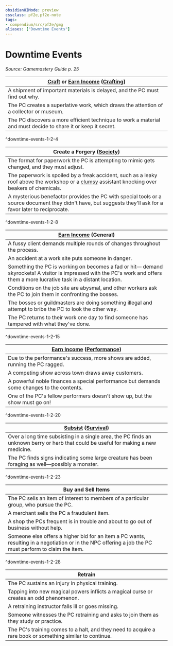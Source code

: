 ```yaml
---
obsidianUIMode: preview
cssclass: pf2e,pf2e-note
tags:
- compendium/src/pf2e/gmg
aliases: ["Downtime Events"]
---
```

# Downtime Events  
*Source: Gamemastery Guide p. 25*  

| [Craft](rules/actions/craft.md) or [Earn Income](rules/actions/earn-income.md) ([Crafting](compendium/skills.md#Crafting)) |
|----------------------------------------------------------------------------------------------------------------------------|
| A shipment of important materials is delayed, and the PC must find out why. |
| The PC creates a superlative work, which draws the attention of a collector or museum. |
| The PC discovers a more efficient technique to work a material and must decide to share it or keep it secret. |
^downtime-events-1-2-4

| Create a Forgery ([Society](compendium/skills.md#Society)) |
|------------------------------------------------------------|
| The format for paperwork the PC is attempting to mimic gets changed, and they must adjust. |
| The paperwork is spoiled by a freak accident, such as a leaky roof above the workshop or a [clumsy](rules/conditions.md#Clumsy) assistant knocking over beakers of chemicals. |
| A mysterious benefactor provides the PC with special tools or a source document they didn't have, but suggests they'll ask for a favor later to reciprocate. |
^downtime-events-1-2-8

| [Earn Income](rules/actions/earn-income.md) (General) |
|-------------------------------------------------------|
| A fussy client demands multiple rounds of changes throughout the process. |
| An accident at a work site puts someone in danger. |
| Something the PC is working on becomes a fad or hit— demand skyrockets! A visitor is impressed with the PC's work and offers them a more lucrative task in a distant location. |
| Conditions on the job site are abysmal, and other workers ask the PC to join them in confronting the bosses. |
| The bosses or guildmasters are doing something illegal and attempt to bribe the PC to look the other way. |
| The PC returns to their work one day to find someone has tampered with what they've done. |
^downtime-events-1-2-15

| [Earn Income](rules/actions/earn-income.md) ([Performance](compendium/skills.md#Performance)) |
|-----------------------------------------------------------------------------------------------|
| Due to the performance's success, more shows are added, running the PC ragged. |
| A competing show across town draws away customers. |
| A powerful noble finances a special performance but demands some changes to the contents. |
| One of the PC's fellow performers doesn't show up, but the show must go on! |
^downtime-events-1-2-20

| [Subsist](rules/actions/subsist.md) ([Survival](compendium/skills.md#Survival)) |
|---------------------------------------------------------------------------------|
| Over a long time subsisting in a single area, the PC finds an unknown berry or herb that could be useful for making a new medicine. |
| The PC finds signs indicating some large creature has been foraging as well—possibly a monster. |
^downtime-events-1-2-23

| Buy and Sell Items |
|--------------------|
| The PC sells an item of interest to members of a particular group, who pursue the PC. |
| A merchant sells the PC a fraudulent item. |
| A shop the PCs frequent is in trouble and about to go out of business without help. |
| Someone else offers a higher bid for an item a PC wants, resulting in a negotiation or in the NPC offering a job the PC must perform to claim the item. |
^downtime-events-1-2-28

| Retrain |
|---------|
| The PC sustains an injury in physical training. |
| Tapping into new magical powers inflicts a magical curse or creates an odd phenomenon. |
| A retraining instructor falls ill or goes missing. |
| Someone witnesses the PC retraining and asks to join them as they study or practice. |
| The PC's training comes to a halt, and they need to acquire a rare book or something similar to continue. |